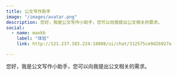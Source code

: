 ```yaml
---
title: 公文写作助手
image: "/images/avatar.png"
description: 您好，我是公文写作小助手，您可以向我提出公文相关的需求。
social:
  - name: maxkb
    label: "体验"
    link: http://121.237.183.224:18888/ui/chat/312575ce9d2b927a

---
```


您好，我是公文写作小助手，您可以向我提出公文相关的需求。
